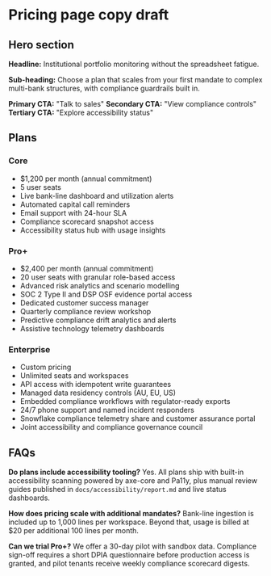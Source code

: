# Pricing page copy draft

## Hero section

**Headline:** Institutional portfolio monitoring without the spreadsheet fatigue.

**Sub-heading:** Choose a plan that scales from your first mandate to complex multi-bank
structures, with compliance guardrails built in.

**Primary CTA:** "Talk to sales"
**Secondary CTA:** "View compliance controls"
**Tertiary CTA:** "Explore accessibility status"

## Plans

### Core
- $1,200 per month (annual commitment)
- 5 user seats
- Live bank-line dashboard and utilization alerts
- Automated capital call reminders
- Email support with 24-hour SLA
- Compliance scorecard snapshot access
- Accessibility status hub with usage insights

### Pro+
- $2,400 per month (annual commitment)
- 20 user seats with granular role-based access
- Advanced risk analytics and scenario modelling
- SOC 2 Type II and DSP OSF evidence portal access
- Dedicated customer success manager
- Quarterly compliance review workshop
- Predictive compliance drift analytics and alerts
- Assistive technology telemetry dashboards

### Enterprise
- Custom pricing
- Unlimited seats and workspaces
- API access with idempotent write guarantees
- Managed data residency controls (AU, EU, US)
- Embedded compliance workflows with regulator-ready exports
- 24/7 phone support and named incident responders
- Snowflake compliance telemetry share and customer assurance portal
- Joint accessibility and compliance governance council

## FAQs

**Do plans include accessibility tooling?**
Yes. All plans ship with built-in accessibility scanning powered by axe-core and Pa11y, plus
manual review guides published in `docs/accessibility/report.md` and live status dashboards.

**How does pricing scale with additional mandates?**
Bank-line ingestion is included up to 1,000 lines per workspace. Beyond that, usage is
billed at $20 per additional 100 lines per month.

**Can we trial Pro+?**
We offer a 30-day pilot with sandbox data. Compliance sign-off requires a short DPIA
questionnaire before production access is granted, and pilot tenants receive weekly
compliance scorecard digests.

